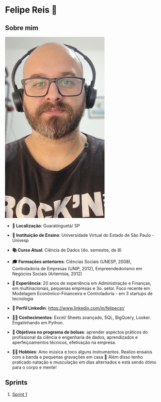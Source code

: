 # Felipe Reis 🤘

## Sobre mim

![Foto de perfil](img/perfil.png)

- **📍 Localização**: Guaratinguetá/ SP

- **🏫 Instituição de Ensino**: Universidade Virtual do Estado de São Paulo - Univesp

- **📚 Curso Atual**: Ciência de Dados (4o. semestre, de 8)

- **🎓 Formações anteriores**: Ciências Sociais (UNESP, 2008), Controladoria de Empresas (UNIP, 2012), Empreendedorismo em Negócios Sociais (Artemísia, 2012)

- **💼 Experiência**: 20 anos de experiência em Administração e Finanças, em multinacionais, pequenas empresas e 3o. setor. Foco recente em Modelagem Econômico-Financeira e Controladoria - em 3 startups de tecnologia

- **💼 Perfil Linkedin**: https://www.linkedin.com/in/felipecsr/

- **👨‍💻 Conhecimentos**: Excel/ Sheets avançado, SQL, BigQuery, Looker. Engatinhando em Python.

- **🎯 Objetivos no programa de bolsas**: aprender aspectos práticos do profissional da ciência e engenharia de dados, aprendizados e aperfeiçoamentos técnicos, efetivação na empresa.

- **🚴‍♂️ Hobbies**: Amo música e toco alguns instrumentos. Realizo ensaios com a banda e pequenas gravações em casa 💛 Além disso tenho praticado natação e musculação em dias alternados e está sendo ótimo para o corpo e mente!


## Sprints 

1. [Sprint 1](Sprint1/README.md)